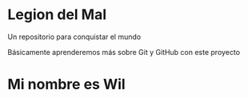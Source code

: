 # Legion del Mal
Un repositorio para conquistar el mundo

Básicamente aprenderemos más sobre Git y GitHub con este proyecto

# Mi nombre es Wil